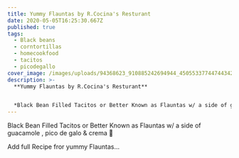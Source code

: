 ```yaml
---
title: Yummy Flauntas by R.Cocina's Resturant
date: 2020-05-05T16:25:30.667Z
published: true
tags:
  - Black beans
  - corntortillas
  - homecookfood
  - tacitos
  - picodegallo
cover_image: /images/uploads/94368623_910885242694944_4505533774474434234_n.jpg
description: >-
  **Yummy Flauntas by R.Cocina's Resturant**


  *Black Bean Filled Tacitos or Better Known as Flauntas w/ a side of guacamole , pico de galo & crema 🌱*
---
```

Black Bean Filled Tacitos or Better Known as Flauntas w/ a side of guacamole , pico de galo & crema 🌱

Add full Recipe fror yummy Flauntas...